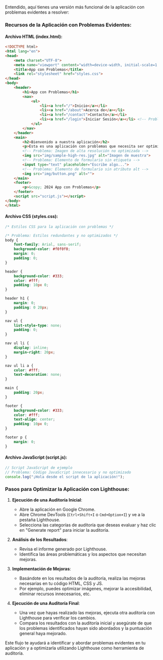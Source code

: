 Entendido, aquí tienes una versión más funcional de la aplicación con problemas evidentes a resolver:

### Recursos de la Aplicación con Problemas Evidentes:

#### Archivo HTML (index.html):

```html
<!DOCTYPE html>
<html lang="en">
<head>
    <meta charset="UTF-8">
    <meta name="viewport" content="width=device-width, initial-scale=1.0">
    <title>App con Problemas</title>
    <link rel="stylesheet" href="styles.css">
</head>
<body>
    <header>
        <h1>App con Problemas</h1>
        <nav>
            <ul>
                <li><a href="/">Inicio</a></li>
                <li><a href="/about">Acerca de</a></li>
                <li><a href="/contact">Contacto</a></li>
                <li><a href="/login">Iniciar Sesión</a></li> <!-- Problema: Enlace a página no existente -->
            </ul>
        </nav>
    </header>
    <main>
        <h2>Bienvenido a nuestra aplicación</h2>
        <p>Esta es una aplicación con problemas que necesita ser optimizada.</p>
        <!-- Problema: Imagen de alta resolución no optimizada -->
        <img src="img/sample-high-res.jpg" alt="Imagen de muestra">
        <!-- Problema: Elemento de formulario sin etiqueta -->
        <input type="text" placeholder="Escribe algo...">
        <!-- Problema: Elemento de formulario sin atributo alt -->
        <img src="img/button.png" alt=""> 
    </main>
    <footer>
        <p>&copy; 2024 App con Problemas</p>
    </footer>
    <script src="script.js"></script>
</body>
</html>
```

#### Archivo CSS (styles.css):

```css
/* Estilos CSS para la aplicación con problemas */

/* Problema: Estilos redundantes y no optimizados */
body {
    font-family: Arial, sans-serif;
    background-color: #f0f0f0;
    margin: 0;
    padding: 0;
}

header {
    background-color: #333;
    color: #fff;
    padding: 10px 0;
}

header h1 {
    margin: 0;
    padding: 0 20px;
}

nav ul {
    list-style-type: none;
    padding: 0;
}

nav ul li {
    display: inline;
    margin-right: 20px;
}

nav ul li a {
    color: #fff;
    text-decoration: none;
}

main {
    padding: 20px;
}

footer {
    background-color: #333;
    color: #fff;
    text-align: center;
    padding: 10px 0;
}

footer p {
    margin: 0;
}
```

#### Archivo JavaScript (script.js):

```javascript
// Script JavaScript de ejemplo
// Problema: Código JavaScript innecesario y no optimizado
console.log("¡Hola desde el script de la aplicación!");
```

### Pasos para Optimizar la Aplicación con Lighthouse:

1. **Ejecución de una Auditoría Inicial**:
   - Abre la aplicación en Google Chrome.
   - Abre Chrome DevTools (`Ctrl+Shift+I` o `Cmd+Option+I`) y ve a la pestaña Lighthouse.
   - Selecciona las categorías de auditoría que deseas evaluar y haz clic en "Generate report" para iniciar la auditoría.

2. **Análisis de los Resultados**:
   - Revisa el informe generado por Lighthouse.
   - Identifica las áreas problemáticas y los aspectos que necesitan mejoras.

3. **Implementación de Mejoras**:
   - Basándote en los resultados de la auditoría, realiza las mejoras necesarias en tu código HTML, CSS y JS.
   - Por ejemplo, puedes optimizar imágenes, mejorar la accesibilidad, eliminar recursos innecesarios, etc.

4. **Ejecución de una Auditoría Final**:
   - Una vez que hayas realizado las mejoras, ejecuta otra auditoría con Lighthouse para verificar los cambios.
   - Compara los resultados con la auditoría inicial y asegúrate de que los problemas identificados hayan sido abordados y la puntuación general haya mejorado.

Este flujo te ayudará a identificar y abordar problemas evidentes en tu aplicación y a optimizarla utilizando Lighthouse como herramienta de auditoría.